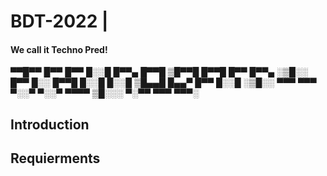 # BDT-2022 | 
#### We call it Techno Pred!

▀▀█▀▀ █▀▀ █▀▀ █░░█ █▀▀▄ █▀▀█   ▒█▀▀█ █▀▀█ █▀▀ █▀▀▄ 
░▒█░░ █▀▀ █░░ █▀▀█ █░░█ █░░█   ▒█▄▄█ █▄▄▀ █▀▀ █░░█ 
░▒█░░ ▀▀▀ ▀▀▀ ▀░░▀ ▀░░▀ ▀▀▀▀   ▒█░░░ ▀░▀▀ ▀▀▀ ▀▀▀░ 

## Introduction


## Requierments
